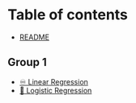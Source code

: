 # Table of contents

* [README](README.md)

## Group 1

* [♾ Linear Regression](group-1/linear-regression.md)
* [🔭 Logistic Regression](group-1/logistic-regression.md)
